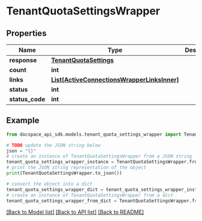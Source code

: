 # TenantQuotaSettingsWrapper

## Properties

Name | Type | Description | Notes
------------ | ------------- | ------------- | -------------
**response** | [**TenantQuotaSettings**](TenantQuotaSettings.md) |  | [optional] 
**count** | **int** |  | [optional] 
**links** | [**List[ActiveConnectionsWrapperLinksInner]**](ActiveConnectionsWrapperLinksInner.md) |  | [optional] 
**status** | **int** |  | [optional] 
**status_code** | **int** |  | [optional] 

## Example

```python
from docspace_api_sdk.models.tenant_quota_settings_wrapper import TenantQuotaSettingsWrapper

# TODO update the JSON string below
json = "{}"
# create an instance of TenantQuotaSettingsWrapper from a JSON string
tenant_quota_settings_wrapper_instance = TenantQuotaSettingsWrapper.from_json(json)
# print the JSON string representation of the object
print(TenantQuotaSettingsWrapper.to_json())

# convert the object into a dict
tenant_quota_settings_wrapper_dict = tenant_quota_settings_wrapper_instance.to_dict()
# create an instance of TenantQuotaSettingsWrapper from a dict
tenant_quota_settings_wrapper_from_dict = TenantQuotaSettingsWrapper.from_dict(tenant_quota_settings_wrapper_dict)
```
[[Back to Model list]](../README.md#documentation-for-models) [[Back to API list]](../README.md#documentation-for-api-endpoints) [[Back to README]](../README.md)


